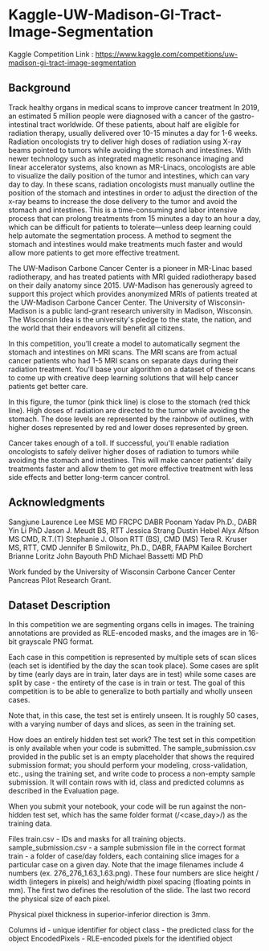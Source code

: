 # Kaggle-UW-Madison-GI-Tract-Image-Segmentation
Kaggle Competition Link : https://www.kaggle.com/competitions/uw-madison-gi-tract-image-segmentation

Background 
----

Track healthy organs in medical scans to improve cancer treatment
In 2019, an estimated 5 million people were diagnosed with a cancer of the gastro-intestinal tract worldwide. Of these patients, about half are eligible for radiation therapy, usually delivered over 10-15 minutes a day for 1-6 weeks. Radiation oncologists try to deliver high doses of radiation using X-ray beams pointed to tumors while avoiding the stomach and intestines. With newer technology such as integrated magnetic resonance imaging and linear accelerator systems, also known as MR-Linacs, oncologists are able to visualize the daily position of the tumor and intestines, which can vary day to day. In these scans, radiation oncologists must manually outline the position of the stomach and intestines in order to adjust the direction of the x-ray beams to increase the dose delivery to the tumor and avoid the stomach and intestines. This is a time-consuming and labor intensive process that can prolong treatments from 15 minutes a day to an hour a day, which can be difficult for patients to tolerate—unless deep learning could help automate the segmentation process. A method to segment the stomach and intestines would make treatments much faster and would allow more patients to get more effective treatment.

The UW-Madison Carbone Cancer Center is a pioneer in MR-Linac based radiotherapy, and has treated patients with MRI guided radiotherapy based on their daily anatomy since 2015. UW-Madison has generously agreed to support this project which provides anonymized MRIs of patients treated at the UW-Madison Carbone Cancer Center. The University of Wisconsin-Madison is a public land-grant research university in Madison, Wisconsin. The Wisconsin Idea is the university's pledge to the state, the nation, and the world that their endeavors will benefit all citizens.

In this competition, you’ll create a model to automatically segment the stomach and intestines on MRI scans. The MRI scans are from actual cancer patients who had 1-5 MRI scans on separate days during their radiation treatment. You'll base your algorithm on a dataset of these scans to come up with creative deep learning solutions that will help cancer patients get better care.

In this figure, the tumor (pink thick line) is close to the stomach (red thick line). High doses of radiation are directed to the tumor while avoiding the stomach. The dose levels are represented by the rainbow of outlines, with higher doses represented by red and lower doses represented by green.

Cancer takes enough of a toll. If successful, you'll enable radiation oncologists to safely deliver higher doses of radiation to tumors while avoiding the stomach and intestines. This will make cancer patients' daily treatments faster and allow them to get more effective treatment with less side effects and better long-term cancer control.


Acknowledgments
----

Sangjune Laurence Lee MSE MD FRCPC DABR
Poonam Yadav Ph.D., DABR
Yin Li PhD
Jason J. Meudt BS, RTT
Jessica Strang
Dustin Hebel
Alyx Alfson MS CMD, R.T.(T)
Stephanie J. Olson RTT (BS), CMD (MS)
Tera R. Kruser MS, RTT, CMD
Jennifer B Smilowitz, Ph.D., DABR, FAAPM
Kailee Borchert
Brianne Loritz
John Bayouth PhD
Michael Bassetti MD PhD

Work funded by the University of Wisconsin Carbone Cancer Center Pancreas Pilot Research Grant.


Dataset Description
----

In this competition we are segmenting organs cells in images. The training annotations are provided as RLE-encoded masks, and the images are in 16-bit grayscale PNG format.

Each case in this competition is represented by multiple sets of scan slices (each set is identified by the day the scan took place). Some cases are split by time (early days are in train, later days are in test) while some cases are split by case - the entirety of the case is in train or test. The goal of this competition is to be able to generalize to both partially and wholly unseen cases.

Note that, in this case, the test set is entirely unseen. It is roughly 50 cases, with a varying number of days and slices, as seen in the training set.

How does an entirely hidden test set work?
The test set in this competition is only available when your code is submitted. The sample_submission.csv provided in the public set is an empty placeholder that shows the required submission format; you should perform your modeling, cross-validation, etc., using the training set, and write code to process a non-empty sample submission. It will contain rows with id, class and predicted columns as described in the Evaluation page.

When you submit your notebook, your code will be run against the non-hidden test set, which has the same folder format (<case>/<case_day>/<scans>) as the training data.

Files
train.csv - IDs and masks for all training objects.
sample_submission.csv - a sample submission file in the correct format
train - a folder of case/day folders, each containing slice images for a particular case on a given day.
Note that the image filenames include 4 numbers (ex. 276_276_1.63_1.63.png). These four numbers are slice height / width (integers in pixels) and heigh/width pixel spacing (floating points in mm). The first two defines the resolution of the slide. The last two record the physical size of each pixel.

Physical pixel thickness in superior-inferior direction is 3mm.

Columns
id - unique identifier for object
class - the predicted class for the object
EncodedPixels - RLE-encoded pixels for the identified object

